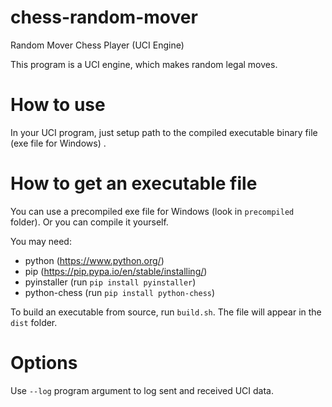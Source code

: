 # chess-random-mover
Random Mover Chess Player (UCI Engine)

This program is a UCI engine, which makes random legal moves.

How to use
===
In your UCI program, just setup path to the compiled executable binary file (exe file for Windows) .

How to get an executable file
===
You can use a precompiled exe file for Windows (look in `precompiled` folder).
Or you can compile it yourself.

You may need:
* python (https://www.python.org/)
* pip (https://pip.pypa.io/en/stable/installing/)
* pyinstaller (run `pip install pyinstaller`)
* python-chess  (run `pip install python-chess`)

To build an executable from source, run `build.sh`. The file will appear in the `dist` folder.

Options
===
Use `--log` program argument to log sent and received UCI data.
